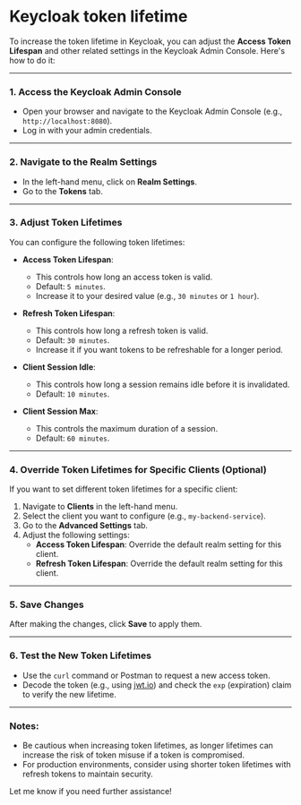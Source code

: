 # Keycloak token lifetime

To increase the token lifetime in Keycloak, you can adjust the **Access Token Lifespan** and other related settings in the Keycloak Admin Console. Here's how to do it:

---

### 1. **Access the Keycloak Admin Console**
- Open your browser and navigate to the Keycloak Admin Console (e.g., `http://localhost:8080`).
- Log in with your admin credentials.

---

### 2. **Navigate to the Realm Settings**
- In the left-hand menu, click on **Realm Settings**.
- Go to the **Tokens** tab.

---

### 3. **Adjust Token Lifetimes**
You can configure the following token lifetimes:

- **Access Token Lifespan**:
  - This controls how long an access token is valid.
  - Default: `5 minutes`.
  - Increase it to your desired value (e.g., `30 minutes` or `1 hour`).

- **Refresh Token Lifespan**:
  - This controls how long a refresh token is valid.
  - Default: `30 minutes`.
  - Increase it if you want tokens to be refreshable for a longer period.

- **Client Session Idle**:
  - This controls how long a session remains idle before it is invalidated.
  - Default: `10 minutes`.

- **Client Session Max**:
  - This controls the maximum duration of a session.
  - Default: `60 minutes`.

---

### 4. **Override Token Lifetimes for Specific Clients (Optional)**
If you want to set different token lifetimes for a specific client:

1. Navigate to **Clients** in the left-hand menu.
2. Select the client you want to configure (e.g., `my-backend-service`).
3. Go to the **Advanced Settings** tab.
4. Adjust the following settings:
   - **Access Token Lifespan**: Override the default realm setting for this client.
   - **Refresh Token Lifespan**: Override the default realm setting for this client.

---

### 5. **Save Changes**
After making the changes, click **Save** to apply them.

---

### 6. **Test the New Token Lifetimes**
- Use the `curl` command or Postman to request a new access token.
- Decode the token (e.g., using [jwt.io](https://jwt.io)) and check the `exp` (expiration) claim to verify the new lifetime.

---

### Notes:
- Be cautious when increasing token lifetimes, as longer lifetimes can increase the risk of token misuse if a token is compromised.
- For production environments, consider using shorter token lifetimes with refresh tokens to maintain security.

Let me know if you need further assistance!